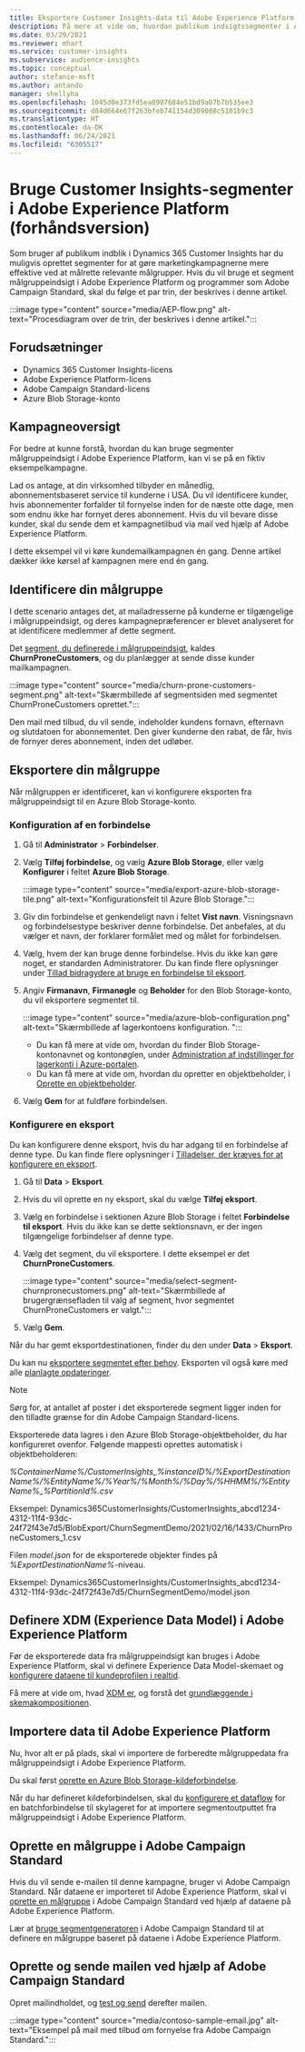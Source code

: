```yaml
---
title: Eksportere Customer Insights-data til Adobe Experience Platform
description: Få mere at vide om, hvordan publikum indsigtssegmenter i Adobe Experience Platform.
ms.date: 03/29/2021
ms.reviewer: mhart
ms.service: customer-insights
ms.subservice: audience-insights
ms.topic: conceptual
author: stefanie-msft
ms.author: antando
manager: shellyha
ms.openlocfilehash: 1045d0e373fd5ea8987684e51bd9a07b7b535ee3
ms.sourcegitcommit: d84d664e67f263bfeb741154d309088c5101b9c3
ms.translationtype: HT
ms.contentlocale: da-DK
ms.lasthandoff: 06/24/2021
ms.locfileid: "6305517"
---
```

# <a name="use-customer-insights-segments-in-adobe-experience-platform-preview"></a>Bruge Customer Insights-segmenter i Adobe Experience Platform (forhåndsversion)

Som bruger af publikum indblik i Dynamics 365 Customer Insights har du muligvis oprettet segmenter for at gøre marketingkampagnerne mere effektive ved at målrette relevante målgrupper. Hvis du vil bruge et segment målgruppeindsigt i Adobe Experience Platform og programmer som Adobe Campaign Standard, skal du følge et par trin, der beskrives i denne artikel.

:::image type="content" source="media/AEP-flow.png" alt-text="Procesdiagram over de trin, der beskrives i denne artikel.":::

## <a name="prerequisites"></a>Forudsætninger

-   Dynamics 365 Customer Insights-licens
-   Adobe Experience Platform-licens
-   Adobe Campaign Standard-licens
-   Azure Blob Storage-konto

## <a name="campaign-overview"></a>Kampagneoversigt

For bedre at kunne forstå, hvordan du kan bruge segmenter målgruppeindsigt i Adobe Experience Platform, kan vi se på en fiktiv eksempelkampagne.

Lad os antage, at din virksomhed tilbyder en månedlig, abonnementsbaseret service til kunderne i USA. Du vil identificere kunder, hvis abonnementer forfalder til fornyelse inden for de næste otte dage, men som endnu ikke har fornyet deres abonnement. Hvis du vil bevare disse kunder, skal du sende dem et kampagnetilbud via mail ved hjælp af Adobe Experience Platform.

I dette eksempel vil vi køre kundemailkampagnen én gang. Denne artikel dækker ikke kørsel af kampagnen mere end én gang.

## <a name="identify-your-target-audience"></a>Identificere din målgruppe

I dette scenario antages det, at mailadresserne på kunderne er tilgængelige i målgruppeindsigt, og deres kampagnepræferencer er blevet analyseret for at identificere medlemmer af dette segment.

Det [segment, du definerede i målgruppeindsigt](segments.md), kaldes **ChurnProneCustomers**, og du planlægger at sende disse kunder mailkampagnen.

:::image type="content" source="media/churn-prone-customers-segment.png" alt-text="Skærmbillede af segmentsiden med segmentet ChurnProneCustomers oprettet.":::

Den mail med tilbud, du vil sende, indeholder kundens fornavn, efternavn og slutdatoen for abonnementet. Den giver kunderne den rabat, de får, hvis de fornyer deres abonnement, inden det udløber.

## <a name="export-your-target-audience"></a>Eksportere din målgruppe

Når målgruppen er identificeret, kan vi konfigurere eksporten fra målgruppeindsigt til en Azure Blob Storage-konto.

### <a name="configure-a-connection"></a>Konfiguration af en forbindelse

1. Gå til **Administrator** > **Forbindelser**.

1. Vælg **Tilføj forbindelse**, og vælg **Azure Blob Storage**, eller vælg **Konfigurer** i feltet **Azure Blob Storage**.

   :::image type="content" source="media/export-azure-blob-storage-tile.png" alt-text="Konfigurationsfelt til Azure Blob Storage."::: 

1. Giv din forbindelse et genkendeligt navn i feltet **Vist navn**. Visningsnavn og forbindelsestype beskriver denne forbindelse. Det anbefales, at du vælger et navn, der forklarer formålet med og målet for forbindelsen.

1. Vælg, hvem der kan bruge denne forbindelse. Hvis du ikke kan gøre noget, er standarden Administratorer. Du kan finde flere oplysninger under [Tillad bidragydere at bruge en forbindelse til eksport](connections.md#allow-contributors-to-use-a-connection-for-exports).

1. Angiv **Firmanavn**, **Firmanøgle** og **Beholder** for den Blob Storage-konto, du vil eksportere segmentet til.  
      
   :::image type="content" source="media/azure-blob-configuration.png" alt-text="Skærmbillede af lagerkontoens konfiguration. "::: 
   
    - Du kan få mere at vide om, hvordan du finder Blob Storage-kontonavnet og kontonøglen, under [Administration af indstillinger for lagerkonti i Azure-portalen](/azure/storage/common/storage-account-manage).
    - Du kan få mere at vide om, hvordan du opretter en objektbeholder, i [Oprette en objektbeholder](/azure/storage/blobs/storage-quickstart-blobs-portal#create-a-container).

1. Vælg **Gem** for at fuldføre forbindelsen. 

### <a name="configure-an-export"></a>Konfigurere en eksport

Du kan konfigurere denne eksport, hvis du har adgang til en forbindelse af denne type. Du kan finde flere oplysninger i [Tilladelser, der kræves for at konfigurere en eksport](export-destinations.md#set-up-a-new-export).

1. Gå til **Data** > **Eksport**.

1. Hvis du vil oprette en ny eksport, skal du vælge **Tilføj eksport**.

1. Vælg en forbindelse i sektionen Azure Blob Storage i feltet **Forbindelse til eksport**. Hvis du ikke kan se dette sektionsnavn, er der ingen tilgængelige forbindelser af denne type.

1. Vælg det segment, du vil eksportere. I dette eksempel er det **ChurnProneCustomers**.

   :::image type="content" source="media/select-segment-churnpronecustomers.png" alt-text="Skærmbillede af brugergrænsefladen til valg af segment, hvor segmentet ChurnProneCustomers er valgt.":::

1. Vælg **Gem**.

Når du har gemt eksportdestinationen, finder du den under **Data** > **Eksport**.

Du kan nu [eksportere segmentet efter behov](export-destinations.md#run-exports-on-demand). Eksporten vil også køre med alle [planlagte opdateringer](system.md).

> [!NOTE]
> Sørg for, at antallet af poster i det eksporterede segment ligger inden for den tilladte grænse for din Adobe Campaign Standard-licens.

Eksporterede data lagres i den Azure Blob Storage-objektbeholder, du har konfigureret ovenfor. Følgende mappesti oprettes automatisk i objektbeholderen:

*%ContainerName%/CustomerInsights_%instanceID%/%ExportDestinationName%/%EntityName%/%Year%/%Month%/%Day%/%HHMM%/%EntityName%_%PartitionId%.csv*

Eksempel: Dynamics365CustomerInsights/CustomerInsights_abcd1234-4312-11f4-93dc-24f72f43e7d5/BlobExport/ChurnSegmentDemo/2021/02/16/1433/ChurnProneCustomers_1.csv

Filen *model.json* for de eksporterede objekter findes på *%ExportDestinationName%*-niveau.

Eksempel: Dynamics365CustomerInsights/CustomerInsights_abcd1234-4312-11f4-93dc-24f72f43e7d5/ChurnSegmentDemo/model.json

## <a name="define-experience-data-model-xdm-in-adobe-experience-platform"></a>Definere XDM (Experience Data Model) i Adobe Experience Platform

Før de eksporterede data fra målgruppeindsigt kan bruges i Adobe Experience Platform, skal vi definere Experience Data Model-skemaet og [konfigurere dataene til kundeprofilen i realtid](https://experienceleague.adobe.com/docs/experience-platform/profile/tutorials/dataset-configuration.html#tutorials).

Få mere at vide om, hvad [XDM er](https://experienceleague.adobe.com/docs/experience-platform/xdm/home.html), og forstå det [grundlæggende i skemakompositionen](https://experienceleague.adobe.com/docs/experience-platform/xdm/schema/composition.html#schema).

## <a name="import-data-into-adobe-experience-platform"></a>Importere data til Adobe Experience Platform

Nu, hvor alt er på plads, skal vi importere de forberedte målgruppedata fra målgruppeindsigt i Adobe Experience Platform.

Du skal først [oprette en Azure Blob Storage-kildeforbindelse](https://experienceleague.adobe.com/docs/experience-platform/sources/ui-tutorials/create/cloud-storage/blob.html#getting-started).    

Når du har defineret kildeforbindelsen, skal du [konfigurere et dataflow](https://experienceleague.adobe.com/docs/experience-platform/sources/ui-tutorials/dataflow/cloud-storage.html#ui-tutorials) for en batchforbindelse til skylageret for at importere segmentoutputtet fra målgruppeindsigt i Adobe Experience Platform.

## <a name="create-an-audience-in-adobe-campaign-standard"></a>Oprette en målgruppe i Adobe Campaign Standard

Hvis du vil sende e-mailen til denne kampagne, bruger vi Adobe Campaign Standard. Når dataene er importeret til Adobe Experience Platform, skal vi [oprette en målgruppe](https://experienceleague.adobe.com/docs/campaign-standard/using/profiles-and-audiences/get-started-profiles-and-audiences.html#permission) i Adobe Campaign Standard ved hjælp af dataene på Adobe Experience Platform.


Lær at [bruge segmentgeneratoren](https://experienceleague.adobe.com/docs/campaign-standard/using/integrating-with-adobe-cloud/adobe-experience-platform/audience-destinations/aep-using-segment-builder.html) i Adobe Campaign Standard til at definere en målgruppe baseret på dataene i Adobe Experience Platform.

## <a name="create-and-send-the-email-using-adobe-campaign-standard"></a>Oprette og sende mailen ved hjælp af Adobe Campaign Standard

Opret mailindholdet, og [test og send](https://experienceleague.adobe.com/docs/campaign-standard/using/testing-and-sending/get-started-sending-messages.html#preparing-and-testing-messages) derefter mailen.

:::image type="content" source="media/contoso-sample-email.jpg" alt-text="Eksempel på mail med tilbud om fornyelse fra Adobe Campaign Standard.":::
